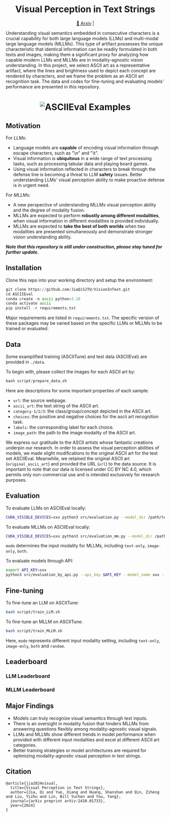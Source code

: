 <div align= "center">
    <h1> Visual Perception in Text Strings </h1>
</div>

<div align= "center">
<p>
<a href="https://arxiv.org/abs/2410.01733">📖 Arxiv</a> |
<!-- <a href="https://huggingface.co/datasets">🤗 Dataset</a> | -->
<!-- <a href="https://asciieval.github.io/">🌐 Website</a>  -->
</p>
</div>

Understanding visual semantics embedded in consecutive characters is a crucial capability for both large language models (LLMs) and multi-modal large language models (MLLMs). This type of artifact possesses the unique characteristic that identical information can be readily formulated in both texts and images, making them a significant proxy for analyzing how capable modern LLMs and MLLMs are in modality-agnostic vision understanding. In this project, we select ASCII art as a representative artifact, where the lines and brightness used to depict each concept are rendered by characters, and we frame the problem as an ASCII art recognition task. The data and codes for fine-tuning and evaluating models' performance are presented in this repository.

<h1 align="center">
<img src="./examples.pdf" alt="ASCIIEval Examples"/>
<br>
</h1>

## Motivation

For *LLMs*:
* Language models are **capable** of encoding visual information through escape characters, such as "\n" and "\t".
* Visual information is **ubiquitous** in a wide range of text processing tasks, such as
processing tabular data and playing board games.
* Using visual information reflected in characters to break through the defense line is becoming a threat to LLM **safety** issues. Better understanding LLMs' visual perception ability to make proactive defense is in urgent need.

For *MLLMs*:
* A new perspective of understanding MLLMs visual perception ability and the degree of modality fusion.
*  MLLMs are expected to perform **robustly among different modalities**, when visual information in different modalities is provided individually. 
*  MLLMs are expected to **take the best of both worlds** when two modalities are presented simultaneously and demonstrate stronger vision understanding ability.



***Note that this repository is still under construction, please stay tuned for further update.***

## Installation

Clone this repo into your working directory and setup the environment:

```python
git clone https://github.com/JiaQiSJTU/VisionInText.git
cd ASCIIEval
conda create -n ascii python=3.10
conda activate ascii
pip install -r requirements.txt
```

Major requirements are listed in `requirements.txt`. The specific version of these packages may be varied based on the specific LLMs or MLLMs to be trained or evaluated.


## Data

Some examplified training (ASCIITune) and test data (ASCIIEval) are provided in `./data`. 

To begin with, please collect the images for each ASCII art by:
```python
bash script/prepare_data.sh
```

Here are descriptions for some important properties of each sample:
* `url`: the source webpage.
* `ascii_art`: the text string of the ASCII art.
* `category-1/2/3`: the class/group/concept depicted in the ASCII art.
* `choices`: the positive and negative choices for the ascii art recognition task.
* `labels`: the corresponding label for each choice.
* `image_path`: the path to the image modality of the ASCII art.

We express our gratitude to the ASCII artists whose fantastic creations underpin our research. In order to assess the visual perception abilities of models, we made slight modifications to the original ASCII art for the test set ASCIIEval. Meanwhile, we retained the original ASCII art (`original_ascii_art`) and provided the URL (`url`) to the data source. It is important to note that our data is licensed under CC BY NC 4.0, which permits only non-commercial use and is intended exclusively for research purposes.


## Evaluation

To evaluate LLMs on ASCIIEval locally:
```bash
CUDA_VISIBLE_DEVICES=xxx python3 src/evaluation.py --model_dir /path/to/the/model --model_template xxx --output_file_path xxx.jsonl

```

To evaluate MLLMs on ASCIIEval locally:
```bash
CUDA_VISIBLE_DEVICES=xxx python3 src/evaluation_mm.py --model_dir /path/to/the/model --output_file_path xxx.jsonl --mode both
```
`mode` determines the input modality for MLLMs, including `text-only`, `image-only`, `both`.

To evaluate models through API:
```bash
export API_KEY=xxx
python3 src/evaluation_by_api.py --api_key $API_KEY --model_name xxx --base_url https://xxxxxxxx/v1 --template_name xxx --output_file_path xxx.jsonl --mode text-only
```

## Fine-tuning

To fine-tune an LLM on ASCIITune:
```bash
bash script/train_LLM.sh 
```

To fine-tune an MLLM on ASCIITune:
```bash
bash script/train_MLLM.sh
```
Here, `mode` represents different input modality setting, including `text-only`, `image-only`, `both` and `random`.


## Leaderboard

### LLM Leaderboard


### MLLM Leaderboard



## Major Findings
* Models can truly recognize visual semantics through text inputs.
* There is an oversight in modality fusion that hinders MLLMs from answering questions flexibly among modality-agnostic visual signals.
* LLMs and MLLMs show different trends in model performance when provided with different
input modalities and excel at different ASCII art categories.
* Better training strategies or model architectures are required for optimizing modality-agnostic visual perception in text strings. 

## Citation

```
@article{jia2024visual,
  title={Visual Perception in Text Strings},
  author={Jia, Qi and Yue, Xiang and Huang, Shanshan and Qin, Ziheng and Liu, Yizhu and Lin, Bill Yuchen and You, Yang},
  journal={arXiv preprint arXiv:2410.01733},
  year={2024}
}
```
